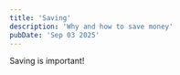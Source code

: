 ```yaml
---
title: 'Saving'
description: 'Why and how to save money'
pubDate: 'Sep 03 2025'
---
```


Saving is important!
